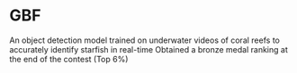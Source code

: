 # GBF
An object detection model trained on underwater videos of coral reefs to accurately identify starfish in real-time
Obtained a bronze medal ranking at the end of the contest (Top 6%)
